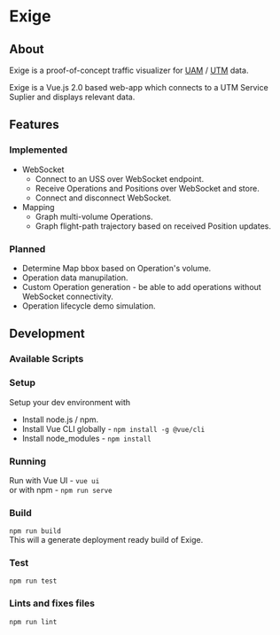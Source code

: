 # Exige

## About

Exige is a proof-of-concept traffic visualizer for [UAM](https://www.nasa.gov/uamgc) / [UTM](https://utm.arc.nasa.gov/index.shtml) data. 

Exige is a Vue.js 2.0 based web-app which connects to a UTM Service Suplier and displays relevant data. 

## Features

### Implemented
- WebSocket
  - Connect to an USS over WebSocket endpoint.
  - Receive Operations and Positions over WebSocket and store.
  - Connect and disconnect WebSocket.
- Mapping
  - Graph multi-volume Operations.
  - Graph flight-path trajectory based on received Position updates.
### Planned
- Determine Map bbox based on Operation's volume.
- Operation data manupilation.
- Custom Operation generation - be able to add operations without WebSocket connectivity.
- Operation lifecycle demo simulation.

## Development

### Available Scripts

### Setup

Setup your dev environment with  
- Install node.js / npm.
- Install Vue CLI globally - `npm install -g @vue/cli`  
- Install node_modules - `npm install`

### Running 

Run with Vue UI - `vue ui`   
or with npm -  `npm run serve`

### Build    
`npm run build`  
This will a generate deployment ready build of Exige.

### Test  
`npm run test`

### Lints and fixes files  
`npm run lint`